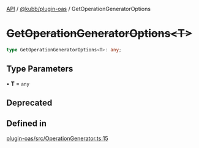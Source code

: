 [API](../../../packages.md) / [@kubb/plugin-oas](../index.md) / GetOperationGeneratorOptions

# ~~GetOperationGeneratorOptions\<T\>~~

```ts
type GetOperationGeneratorOptions<T>: any;
```

## Type Parameters

• **T** = `any`

## Deprecated

## Defined in

[plugin-oas/src/OperationGenerator.ts:15](https://github.com/kubb-project/kubb/blob/ff80665146ae086e044807d0072fda660e72e1fd/packages/plugin-oas/src/OperationGenerator.ts#L15)
